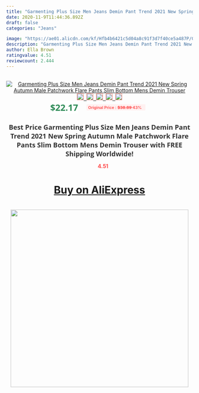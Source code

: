 ```yaml
---
title: "Garmenting Plus Size Men Jeans Demin Pant Trend 2021 New Spring Autumn Male Patchwork Flare Pants Slim Bottom Mens Demin Trouser"
date: 2020-11-9T11:44:36.892Z
draft: false
categories: "Jeans"

image: "https://ae01.alicdn.com/kf/Hfb4b6421c5d04a8c91f3d7f40ce5a487P/Garmenting-Plus-Size-Men-Jeans-Demin-Pant-Trend-2021-New-Spring-Autumn-Male-Patchwork-Flare-Pants.jpg"
description: "Garmenting Plus Size Men Jeans Demin Pant Trend 2021 New Spring Autumn Male Patchwork Flare Pants Slim Bottom Mens Demin Trouser"
author: Ella Brown
ratingvalue: 4.51
reviewcount: 2.444
---
```

<br>
<div style="text-align: center;">
<a href="https://s.click.aliexpress.com/e/_9yt3v3" target="_blank" rel="nofollow noopener noreferrer"><img alt="Garmenting Plus Size Men Jeans Demin Pant Trend 2021 New Spring Autumn Male Patchwork Flare Pants Slim Bottom Mens Demin Trouser" class="magnifier-image" src="https://ae01.alicdn.com/kf/Hfb4b6421c5d04a8c91f3d7f40ce5a487P/Garmenting-Plus-Size-Men-Jeans-Demin-Pant-Trend-2021-New-Spring-Autumn-Male-Patchwork-Flare-Pants.jpg_640x640.jpg">
<br>
<img style="border:1px solid salmon" src="https://ae01.alicdn.com/kf/Hfb4b6421c5d04a8c91f3d7f40ce5a487P/Garmenting-Plus-Size-Men-Jeans-Demin-Pant-Trend-2021-New-Spring-Autumn-Male-Patchwork-Flare-Pants.jpg_120x120.jpg">&nbsp;&nbsp;<img style="border:1px solid salmon" src="https://ae01.alicdn.com/kf/Ha13509d8efb3408899064d0410131d46i/Garmenting-Plus-Size-Men-Jeans-Demin-Pant-Trend-2021-New-Spring-Autumn-Male-Patchwork-Flare-Pants.jpg_120x120.jpg">&nbsp;&nbsp;<img style="border:1px solid salmon" src="https://ae01.alicdn.com/kf/H27028857251242fbafeb1f74e4bdaff8S/Garmenting-Plus-Size-Men-Jeans-Demin-Pant-Trend-2021-New-Spring-Autumn-Male-Patchwork-Flare-Pants.jpg_120x120.jpg">&nbsp;&nbsp;<img style="border:1px solid salmon" src="https://ae01.alicdn.com/kf/H37978543d98349529700b00264bf2595b/Garmenting-Plus-Size-Men-Jeans-Demin-Pant-Trend-2021-New-Spring-Autumn-Male-Patchwork-Flare-Pants.jpg_120x120.jpg">&nbsp;&nbsp;<img style="border:1px solid salmon" src="https://ae01.alicdn.com/kf/H93a7707a19a64b12a68c79c57ade3bfaT/Garmenting-Plus-Size-Men-Jeans-Demin-Pant-Trend-2021-New-Spring-Autumn-Male-Patchwork-Flare-Pants.jpg_120x120.jpg"></a></div><br0>
<div style="text-align: center;"><span style="background-color: white; border: 0px; box-sizing: border-box; color: seagreen; display: inline-block; font-family: &quot;open sans&quot; , &quot;arial&quot; , &quot;helvetica&quot; , sans-serif , &quot;heiti&quot;; font-size: 24px; font-stretch: inherit; font-weight: 700; line-height: inherit; margin: 0px 10px 0px 0px; padding: 0px; vertical-align: middle;">$22.17 </span>
<span style="background: rgb(255 , 241 , 241); border-radius: 3px; border: 0px; box-sizing: border-box; color: #ff4747; display: inline-block; font-family: inherit; font-size: 12px; font-stretch: inherit; font-style: inherit; font-variant: inherit; font-weight: 600; line-height: inherit; margin: 0px; padding: 2px 5px; transform: scale(0.9); vertical-align: middle;">Original Price : <b style="text-decoration: line-through;">$38.89 </b> 43%&nbsp;&nbsp;</span></div>
<h1 style="color: #333333; display: inline-block; font-family: &quot;open sans&quot; , &quot;arial&quot; , &quot;helvetica&quot; , sans-serif , &quot;heiti&quot;; font-size: 18px; font-stretch: inherit; font-weight: 700; text-align: center;">Best Price Garmenting Plus Size Men Jeans Demin Pant Trend 2021 New Spring Autumn Male Patchwork Flare Pants Slim Bottom Mens Demin Trouser with FREE Shipping Worldwide!</h1>
<div style="color: #ff4747; text-align: center;">
<img src="https://4.bp.blogspot.com/-M0ZcTcb-5uY/XleCXlxnR4I/AAAAAAAAAEc/OrjgMkXV1oMQFaCRZj5HQwOCBcu3w1FegCPcBGAYYCw/s1600/star.png" style="height: 15px;">&nbsp;<b>4.51</b></div>
<div class="button_cont" align="center"><a class="buynow_a" href="https://s.click.aliexpress.com/e/_9yt3v3" target="_blank" rel="nofollow noopener noreferrer"><H1>Buy on AliExpress</H1></a></div><br>
<div class="separator" style="clear: both; text-align: center;">
<img src="https://lh3.googleusercontent.com/-pTy5HemUv9M/XlePHvY0dAI/AAAAAAAAAE4/0nX5iRUoIWY8eMW9Dpxeirr157OZliDIgCLcBGAsYHQ/s1600/badge.gif" width="480">
</div>
